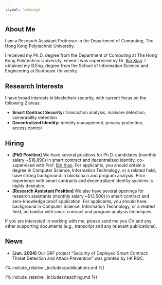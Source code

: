 ```yaml
---
layout: homepage
---
```


## About Me

I am a Research Assistant Professor in the Department of Computing, The Hong Kong Polytechnic University.

I received my Ph.D. degree from the Department of Computing at The Hong Kong Polytechnic University, where I was supervised by Dr. [Bin Xiao](https://www4.comp.polyu.edu.hk/~csbxiao/). I obtained my B.Eng. degree from the School of Information Science and Engineering at Southeast University.

## Research Interests

I have broad interests in blockchain security, with current focus on the following 2 areas:

- **Smart Contract Security:** transaction analysis, malware detection, vulnerability detection
- **Decentralized Identity:** identity management, privacy protection, access control

## Hiring

- **[PhD Position]** We have several positions for Ph.D. candidates (monthly salary ~$18,890) in smart contract and decentralized identity, co-supervised with Prof. [Bin Xiao](https://www4.comp.polyu.edu.hk/~csbxiao/). For applicants, you should obtain a degree in Computer Science, Information Technology, or a related field, have strong background in blockchain and program analysis. Prior experience with smart contracts and decentralized identity systems is highly desirable.
- **[Research Assistant Position]** We also have several openings for research assistants (monthly salary ~$13,500) in smart contract and zero-knowledge proof application. For applicants, you should have background in Computer Science, Information Technology, or a related field, be familar with smart contract and program analysis techniques.

If you are interested in working with me, please send me you CV and any other supporting documents (e.g., transcript and any relevant publications).

## News

- **[Jun. 2024]** Our GRF project "Security of Deployed Smart Contract: Threat Detection and Attack Prevention" was granted by HK RGC.


{% include_relative _includes/publications.md %}

{% include_relative _includes/teaching.md %}

<!-- {% include_relative _includes/services.md %} -->
